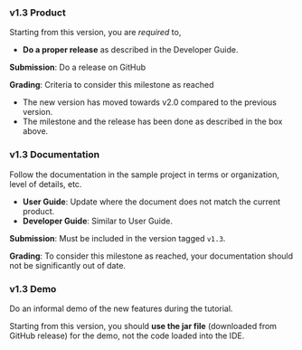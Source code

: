 ### v1.3 Product

<tip-box type="important">

Starting from this version, you are _required_ to,
* **Do a proper release** as described in the Developer Guide.

</tip-box>

<include src="appendixE-gitHub.md#using-milestones" name="%%Admin &raquo; Appendix F: Github: Using Milestones%%" dynamic />

**Submission**: Do a release on GitHub

**Grading**: Criteria to consider this milestone as reached
* The new version has moved towards v2.0 compared to the previous version.
* The milestone and the release has been done as described in the box above.
 

### v1.3 Documentation

Follow the documentation in the sample project in terms or organization, level of details, etc.

*   **User Guide**: Update where the document does not match the current product.
*   **Developer Guide**: Similar to User Guide.

**Submission**: Must be included in the version tagged `v1.3`.

**Grading**: To consider this milestone as reached, your documentation should not be significantly out of date.  

### v1.3 Demo

Do an informal demo of the new features during the tutorial. 

<tip-box type="important">

Starting from this version, you should **use the jar file** (downloaded from GitHub release) for the demo, not the code loaded into the IDE.

</tip-box>

